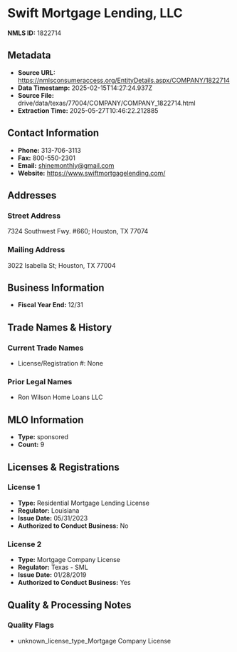 # Swift Mortgage Lending, LLC

**NMLS ID:** 1822714

## Metadata
- **Source URL:** https://nmlsconsumeraccess.org/EntityDetails.aspx/COMPANY/1822714
- **Data Timestamp:** 2025-02-15T14:27:24.937Z
- **Source File:** drive/data/texas/77004/COMPANY/COMPANY_1822714.html
- **Extraction Time:** 2025-05-27T10:46:22.212885

## Contact Information
- **Phone:** 313-706-3113
- **Fax:** 800-550-2301
- **Email:** shinemonthly@gmail.com
- **Website:** https://www.swiftmortgagelending.com/

## Addresses
### Street Address
7324 Southwest Fwy. #660; Houston, TX 77074

### Mailing Address
3022 Isabella St; Houston, TX 77004

## Business Information
- **Fiscal Year End:** 12/31

## Trade Names & History
### Current Trade Names
- License/Registration #: None

### Prior Legal Names
- Ron Wilson Home Loans LLC

## MLO Information
- **Type:** sponsored
- **Count:** 9

## Licenses & Registrations

### License 1
- **Type:** Residential Mortgage Lending License
- **Regulator:** Louisiana
- **Issue Date:** 05/31/2023
- **Authorized to Conduct Business:** No

### License 2
- **Type:** Mortgage Company License
- **Regulator:** Texas - SML
- **Issue Date:** 01/28/2019
- **Authorized to Conduct Business:** Yes

## Quality & Processing Notes
### Quality Flags
- unknown_license_type_Mortgage Company License
